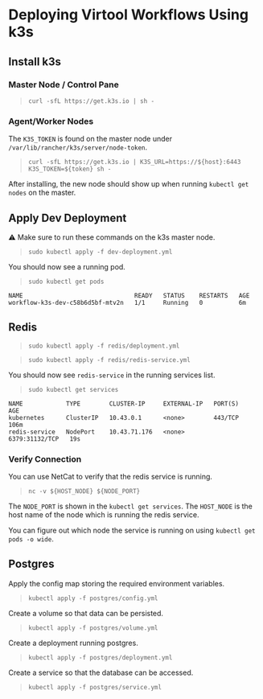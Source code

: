 # Deploying Virtool Workflows Using k3s

## Install k3s

### Master Node / Control Pane

> `curl -sfL https://get.k3s.io | sh -`

### Agent/Worker Nodes

The `K3S_TOKEN` is found on the master node under `/var/lib/rancher/k3s/server/node-token`.

> `curl -sfL https://get.k3s.io | K3S_URL=https://${host}:6443 K3S_TOKEN=${token} sh -`

After installing, the new node should show up when running `kubectl get nodes` on the master.

## Apply Dev Deployment

:warning: Make sure to run these commands on the k3s master node.

> `sudo kubectl apply -f dev-deployment.yml`

You should now see a running pod.

> `sudo kubectl get pods`

```text
NAME                               READY   STATUS    RESTARTS   AGE
workflow-k3s-dev-c58b6d5bf-mtv2n   1/1     Running   0          6m
```

## Redis

> `sudo kubectl apply -f redis/deployment.yml`

> `sudo kubectl apply -f redis/redis-service.yml`

You should now see `redis-service` in the running services list.

> `sudo kubectl get services`

```text
NAME            TYPE        CLUSTER-IP     EXTERNAL-IP   PORT(S)          AGE
kubernetes      ClusterIP   10.43.0.1      <none>        443/TCP          106m
redis-service   NodePort    10.43.71.176   <none>        6379:31132/TCP   19s
```

### Verify Connection

You can use NetCat to verify that the redis service is running.

> `nc -v ${HOST_NODE} ${NODE_PORT}`

The `NODE_PORT` is shown in the `kubectl get services`. The `HOST_NODE` is the
host name of the node which is running the redis service.

You can figure out which node the service is running on using `kubectl get pods -o wide`.

## Postgres

Apply the config map storing the required environment variables.

> `kubectl apply -f postgres/config.yml`

Create a volume so that data can be persisted.

> `kubectl apply -f postgres/volume.yml`

Create a deployment running postgres.

> `kubectl apply -f postgres/deployment.yml`

Create a service so that the database can be accessed.

> `kubectl apply -f postgres/service.yml`